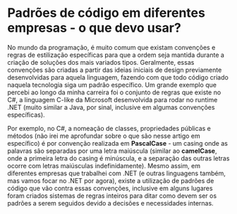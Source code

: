 # Padrões de código em diferentes empresas - o que devo usar?

No mundo da programação, é muito comum que existam convenções e regras de estilização específicas para que a ordem seja mantida durante a criação de soluções dos mais variados tipos. Geralmente, essas convenções são criadas a partir das ideias iniciais de design previamente
desenvolvidas para aquela linguagem, fazendo com que todo código criado naquela tecnologia siga um padrão específico. Um grande exemplo que percebi ao longo da minha carreira foi o conjunto de regras que existe no C#, a linguagem C-like da Microsoft desenvolvida para rodar no runtime .NET (muito similar a Java, por sinal, inclusive em algumas convenções específicas). 

Por exemplo, no C#, a nomeação de classes, propriedades públicas e métodos (não irei me aprofundar sobre o que são nesse artigo em específico) é por convenção realizada em **PascalCase** - um casing onde as palavras são separadas por uma letra maiúscula (similar ao **camelCase**, onde a primeira letra do casing é minúscula, e a separação das outras letras ocorre com letras maiúsculas indefinidamente). Mesmo assim, em diferentes empresas que trabalhei com .NET (e outras linguagens também, mas vamos focar no .NET por agora), existe a utilização de padrões de código que vão contra essas convenções, inclusive em alguns lugares foram criados sistemas de regras inteiros para ditar como devem ser os padrões a serem seguidos devido a decisões e necessidades internas.
